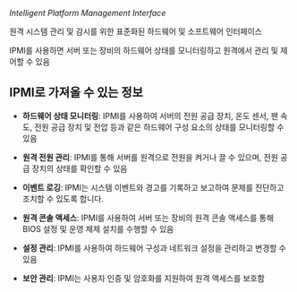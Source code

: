 *Intelligent Platform Management Interface*

원격 시스템 관리 및 감시를 위한 표준화된 하드웨어 및 소프트웨어 인터페이스

IPMI를 사용하면 서버 또는 장비의 하드웨어 상태를 모니터링하고 원격에서 관리 및 제어할 수 있음

## IPMI로 가져올 수 있는 정보

- **하드웨어 상태 모니터링**: IPMI를 사용하여 서버의 전원 공급 장치, 온도 센서, 팬 속도, 전원 공급 장치 및 전압 등과 같은 하드웨어 구성 요소의 상태를 모니터링할 수 있음
    
- **원격 전원 관리**: IPMI를 통해 서버를 원격으로 전원을 켜거나 끌 수 있으며, 전원 공급 장치의 상태를 확인할 수 있음
    
- **이벤트 로깅**: IPMI는 시스템 이벤트와 경고를 기록하고 보고하여 문제를 진단하고 조치할 수 있도록 합니다.
    
- **원격 콘솔 액세스**: IPMI를 사용하여 서버 또는 장비의 원격 콘솔 액세스를 통해 BIOS 설정 및 운영 체제 설치를 수행할 수 있음
    
- **설정 관리**: IPMI를 사용하여 하드웨어 구성과 네트워크 설정을 관리하고 변경할 수 있음
    
- **보안 관리**: IPMI는 사용자 인증 및 암호화를 지원하여 원격 액세스를 보호함
